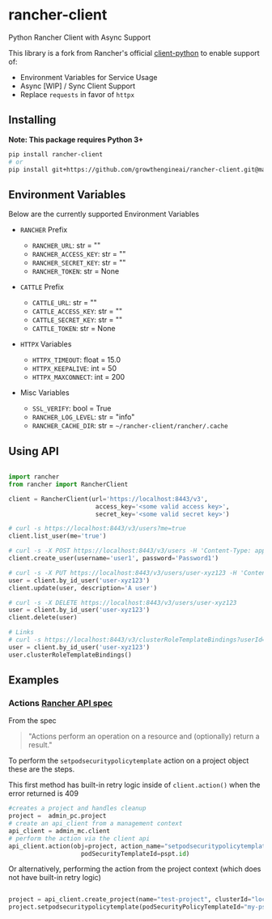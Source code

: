 # rancher-client
 Python Rancher Client with Async Support

This library is a fork from Rancher's official [client-python](https://github.com/rancher/client-python) to enable support of:
- Environment Variables for Service Usage
- Async [WIP] / Sync Client Support
- Replace `requests` in favor of `httpx`


## Installing

**Note: This package requires Python 3+**

```bash
pip install rancher-client
# or 
pip install git+https://github.com/growthengineai/rancher-client.git@main
```

## Environment Variables

Below are the currently supported Environment Variables

- `RANCHER` Prefix
    - `RANCHER_URL`: str = ""
    - `RANCHER_ACCESS_KEY`: str = ""
    - `RANCHER_SECRET_KEY`: str = ""
    - `RANCHER_TOKEN`: str = None

- `CATTLE` Prefix
    - `CATTLE_URL`: str = ""
    - `CATTLE_ACCESS_KEY`: str = ""
    - `CATTLE_SECRET_KEY`: str = ""
    - `CATTLE_TOKEN`: str = None

- `HTTPX` Variables
    - `HTTPX_TIMEOUT`: float = 15.0
    - `HTTPX_KEEPALIVE`: int = 50
    - `HTTPX_MAXCONNECT`: int = 200

- Misc Variables
    - `SSL_VERIFY`: bool = True
    - `RANCHER_LOG_LEVEL`: str = "info"
    - `RANCHER_CACHE_DIR`: str = `~/rancher-client/rancher/.cache`


## Using API

```python

import rancher
from rancher import RancherClient

client = RancherClient(url='https://localhost:8443/v3',
                        access_key='<some valid access key>',
                        secret_key='<some valid secret key>')

# curl -s https://localhost:8443/v3/users?me=true
client.list_user(me='true')

# curl -s -X POST https://localhost:8443/v3/users -H 'Content-Type: application/json' -d '{ "username" : "user1", "password": "Password1" }'
client.create_user(username='user1', password='Password1')

# curl -s -X PUT https://localhost:8443/v3/users/user-xyz123 -H 'Content-Type: application/json' -d '{ "description" : "A user" }'
user = client.by_id_user('user-xyz123')
client.update(user, description='A user')

# curl -s -X DELETE https://localhost:8443/v3/users/user-xyz123
user = client.by_id_user('user-xyz123')
client.delete(user)

# Links
# curl -s https://localhost:8443/v3/clusterRoleTemplateBindings?userId=user-xyz123
user = client.by_id_user('user-xyz123')
user.clusterRoleTemplateBindings()
```

## Examples

### Actions [Rancher API spec](https://github.com/rancher/api-spec/blob/master/specification.md#actions)
From the spec 
> "Actions perform an operation on a resource and (optionally) return a result."

To perform the `setpodsecuritypolicytemplate` action on a project object these are the steps.

This first method has built-in retry logic inside of `client.action()` when the error returned is 409
```python
#creates a project and handles cleanup
project =  admin_pc.project 
# create an api_client from a management context
api_client = admin_mc.client
# perform the action via the client api
api_client.action(obj=project, action_name="setpodsecuritypolicytemplate",
                    podSecurityTemplateId=pspt.id)
```
Or alternatively, performing the action from the project context (which does not have built-in retry logic)
```python

project = api_client.create_project(name="test-project", clusterId="local")
project.setpodsecuritypolicytemplate(podSecurityPolicyTemplateId="my-pspt")

```